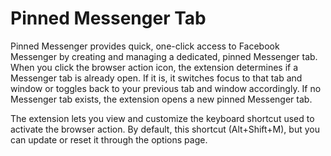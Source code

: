 # Pinned Messenger Tab

Pinned Messenger provides quick, one-click access to Facebook Messenger by creating and managing a dedicated, pinned Messenger tab.
When you click the browser action icon, the extension determines if a Messenger tab is already open. If it is, it switches focus to that tab and window or toggles back to your previous tab and window accordingly.
If no Messenger tab exists, the extension opens a new pinned Messenger tab.

The extension lets you view and customize the keyboard shortcut used to activate the browser action. By default, this shortcut (Alt+Shift+M), but you can update or reset it through the options page.
